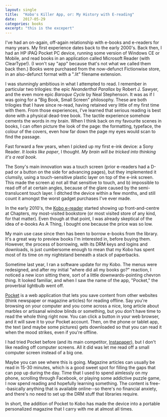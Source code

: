 ```yaml
---
layout: single
title:  "Kobo's Killer App, or: My History with E-reading"
date:   2017-05-29
categories: books
excerpt: "this is the excepert"
---
```


I've had an on-again, off-again relationship with e-books and e-readers for many years. My first experience dates back to the early 2000's. Back then, I had an HP iPAQ Pocket PC device, running some version of Windows CE or Mobile, and read books in an application called Microsoft Reader (with ClearType!). (I won't say "app" because that's not what we called them back then.) Books were purchased from the now-defunct Fictionwise store, in an also-defunct format with a ".lit" filename extension.

I was stunningly ambitious in what I attempted to read. I remember in particular two trilogies: the epic _Neanderthal Parallax_ by Robert J. Sawyer, and the even more epic _Baroque Cycle_ by Neal Stephenson. It was as if I was going for a "Big Book, Small Screen" philosophy. These are both trilogies that I have since re-read, having retained very little of my first time with them. From those experiences, I've learned that serious reading is best done with a physical dead-tree book. The tactile experience somehow cements the words in my brain. When I think back on my favourite scenes in books, I can often picture the look of the page: the formatting, typeface, the colour of the covers, even how far down the page my eyes would scan to find the passage.

Fast forward a few years, when I picked up my first e-ink device: a Sony Reader. _It looks like paper_, I thought. _My brain will be tricked into thinking it's a real book._

The Sony's main innovation was a touch screen (prior e-readers had a D-pad or a button on the side for advancing pages), but they implemented it clumsily, using a touch-sensitive plastic layer on top of the e-ink screen. This made the screen a) not all that sensitive to touch, and b) impossible to read off of at certain angles, because of the glare caused by the semi-translucent touch layer. I ditched the device within a few months, and still count it amongst the worst gadget purchases I've ever made.

In the early 2010's, the [Kobo e-reader](https://www.kobo.com/ca/en/p/ereaders-apps) started showing up front-and-centre at Chapters, my most-visited bookstore (or most visited store of any kind, for that matter). Even though at that point, I was already skeptical of the idea of e-books As A Thing, I bought one because the price was so low.

My main use case since then has been to borrow e-books from the library. It's a great way to preview books I'm interested in, before buying them. However, the process of borrowing, with its DRM keys and logins and downloads, is just cumbersome enough to mean that my Kobo has spent most of its time on my nightstand beneath a stack of paperbacks.

Sometime last year, I ran a software update for my Kobo. The menus were redesigned, and after my initial "where did all my books go?" reaction, I noticed a new icon sitting there, sort of a little downwards-pointing chevron thing. It looked familiar, and when I saw the name of the app, "Pocket," the proverbial lightbulb went off.

[Pocket](https://getpocket.com) is a web application that lets you save content from other websites (think newspaper or magazine articles) for reading offline. Say you're browsing on your computer and you come across a nice, long article about marbles or artisanal window blinds or something, but you don't have time to read the whole thing right now. You can click a button in your web browser, and it will save it to your Pocket account. Then, on the phone or tablet app, the text (and maybe some pictures) gets downloaded so that you can read it when the mood strikes, even if you're offline.

I had tried Pocket before (and its main competitor, [Instapaper](https://www.instapaper.com/)), but I don't like reading off computer screens. All it did was let me read off a small computer screen instead of a big one.

Maybe you can see where this is going. Magazine articles can usually be read in 15-30 minutes, which is a good sweet spot for filling the gaps that can pop up during the day. Time that I used to spend aimlessly on my phone, scrolling through Facebook, or playing some addictive puzzle game, I now spend reading and hopefully learning something. The content is free--basically anything that is available online--so there's no financial anxiety, and there's no need to set up the DRM stuff that libraries require.

In short, the addition of Pocket to Kobo has made the device into a portable personalized magazine that I carry with me at almost all times.
